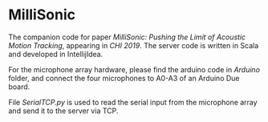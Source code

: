 # MilliSonic

The companion code for paper *MilliSonic: Pushing the Limit of Acoustic Motion Tracking*, appearing in *CHI 2019*.
The server code is written in Scala and developed in IntellijIdea.

For the microphone array hardware, please find the arduino code in *Arduino* folder, and connect the four microphones to A0-A3 of an Arduino Due board.

File *SerialTCP.py* is used to read the serial input from the microphone array and send it to the server via TCP.
